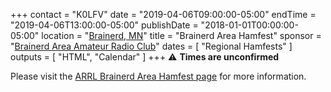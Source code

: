 +++
contact = "K0LFV"
date = "2019-04-06T09:00:00-05:00"
endTime = "2019-04-06T13:00:00-05:00"
publishDate = "2018-01-01T00:00:00-05:00"
location = "[Brainerd, MN](https://www.google.com/maps/place/1115+Wright+St,+Brainerd,+MN+56401/@46.337124,-94.1948537,17z/)"
title = "Brainerd Area Hamfest"
sponsor = "[Brainerd Area Amateur Radio Club](http://brainerdham.org/)"
dates = [ "Regional Hamfests" ]
outputs = [ "HTML", "Calendar" ]
+++
:warning: **Times are unconfirmed**

Please visit the
[ARRL Brainerd Area Hamfest page](http://www.arrl.org/hamfests/brainerd-area-hamfest-5)
for more information.


